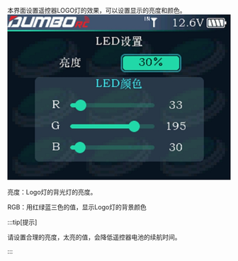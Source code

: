 本界面设置遥控器LOGO灯的效果，可以设置显示的亮度和颜色。![](../pic/481.jpg)

亮度：Logo灯的背光灯的亮度。

RGB：用红绿蓝三色的值，显示Logo灯的背景颜色

:::tip[提示]

请设置合理的亮度，太亮的值，会降低遥控器电池的续航时间。

:::
